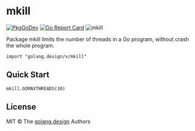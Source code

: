 # mkill

[![PkgGoDev](https://pkg.go.dev/badge/golang.design/x/mkill)](https://pkg.go.dev/golang.design/x/mkill) [![Go Report Card](https://goreportcard.com/badge/golang.design/x/mkill)](https://goreportcard.com/report/golang.design/x/mkill)
![mkill](https://github.com/golang-design/mkill/workflows/mkill/badge.svg?branch=master)

Package mkill limits the number of threads in a Go program, without crash the whole program.

```
import "golang.design/x/mkill"
```

## Quick Start

```
mkill.GOMAXTHREADS(10)
```

## License

MIT &copy; The [golang.design](https://golang.design) Authors